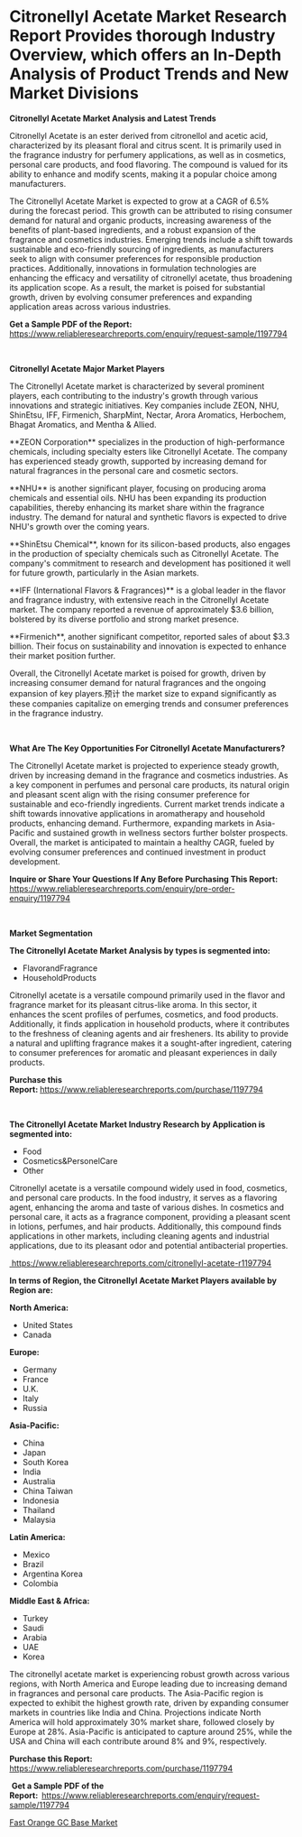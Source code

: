 <p><h1>Citronellyl Acetate Market Research Report Provides thorough Industry Overview, which offers an In-Depth Analysis of Product Trends and New Market Divisions</h1></p><p><strong>Citronellyl Acetate Market Analysis and Latest Trends</strong></p>
<p><p>Citronellyl Acetate is an ester derived from citronellol and acetic acid, characterized by its pleasant floral and citrus scent. It is primarily used in the fragrance industry for perfumery applications, as well as in cosmetics, personal care products, and food flavoring. The compound is valued for its ability to enhance and modify scents, making it a popular choice among manufacturers.</p><p>The Citronellyl Acetate Market is expected to grow at a CAGR of 6.5% during the forecast period. This growth can be attributed to rising consumer demand for natural and organic products, increasing awareness of the benefits of plant-based ingredients, and a robust expansion of the fragrance and cosmetics industries. Emerging trends include a shift towards sustainable and eco-friendly sourcing of ingredients, as manufacturers seek to align with consumer preferences for responsible production practices. Additionally, innovations in formulation technologies are enhancing the efficacy and versatility of citronellyl acetate, thus broadening its application scope. As a result, the market is poised for substantial growth, driven by evolving consumer preferences and expanding application areas across various industries.</p></p>
<p><strong>Get a Sample PDF of the Report:&nbsp;</strong> <a href="https://www.reliableresearchreports.com/enquiry/request-sample/1197794?utm_campaign=2954&utm_medium=2&utm_source=Github&utm_content=ia&utm_term=31032025&utm_id=citronellyl-acetate">https://www.reliableresearchreports.com/enquiry/request-sample/1197794</a></p>
<p>&nbsp;</p>
<p><strong>Citronellyl Acetate Major Market Players</strong></p>
<p><p>The Citronellyl Acetate market is characterized by several prominent players, each contributing to the industry's growth through various innovations and strategic initiatives. Key companies include ZEON, NHU, ShinEtsu, IFF, Firmenich, SharpMint, Nectar, Arora Aromatics, Herbochem, Bhagat Aromatics, and Mentha & Allied.</p><p>**ZEON Corporation** specializes in the production of high-performance chemicals, including specialty esters like Citronellyl Acetate. The company has experienced steady growth, supported by increasing demand for natural fragrances in the personal care and cosmetic sectors.</p><p>**NHU** is another significant player, focusing on producing aroma chemicals and essential oils. NHU has been expanding its production capabilities, thereby enhancing its market share within the fragrance industry. The demand for natural and synthetic flavors is expected to drive NHU's growth over the coming years.</p><p>**ShinEtsu Chemical**, known for its silicon-based products, also engages in the production of specialty chemicals such as Citronellyl Acetate. The company's commitment to research and development has positioned it well for future growth, particularly in the Asian markets.</p><p>**IFF (International Flavors & Fragrances)** is a global leader in the flavor and fragrance industry, with extensive reach in the Citronellyl Acetate market. The company reported a revenue of approximately $3.6 billion, bolstered by its diverse portfolio and strong market presence.</p><p>**Firmenich**, another significant competitor, reported sales of about $3.3 billion. Their focus on sustainability and innovation is expected to enhance their market position further.</p><p>Overall, the Citronellyl Acetate market is poised for growth, driven by increasing consumer demand for natural fragrances and the ongoing expansion of key players.预计 the market size to expand significantly as these companies capitalize on emerging trends and consumer preferences in the fragrance industry.</p></p>
<p>&nbsp;</p>
<p><strong>What Are The Key Opportunities For Citronellyl Acetate Manufacturers?</strong></p>
<p><p>The Citronellyl Acetate market is projected to experience steady growth, driven by increasing demand in the fragrance and cosmetics industries. As a key component in perfumes and personal care products, its natural origin and pleasant scent align with the rising consumer preference for sustainable and eco-friendly ingredients. Current market trends indicate a shift towards innovative applications in aromatherapy and household products, enhancing demand. Furthermore, expanding markets in Asia-Pacific and sustained growth in wellness sectors further bolster prospects. Overall, the market is anticipated to maintain a healthy CAGR, fueled by evolving consumer preferences and continued investment in product development.</p></p>
<p><strong>Inquire or Share Your Questions If Any Before Purchasing This Report:</strong> <a href="https://www.reliableresearchreports.com/enquiry/pre-order-enquiry/1197794?utm_campaign=2954&utm_medium=2&utm_source=Github&utm_content=ia&utm_term=31032025&utm_id=citronellyl-acetate">https://www.reliableresearchreports.com/enquiry/pre-order-enquiry/1197794</a></p>
<p>&nbsp;</p>
<p><strong>Market Segmentation</strong></p>
<p><strong>The Citronellyl Acetate Market Analysis by types is segmented into:</strong></p>
<p><ul><li>FlavorandFragrance</li><li>HouseholdProducts</li></ul></p>
<p><p>Citronellyl acetate is a versatile compound primarily used in the flavor and fragrance market for its pleasant citrus-like aroma. In this sector, it enhances the scent profiles of perfumes, cosmetics, and food products. Additionally, it finds application in household products, where it contributes to the freshness of cleaning agents and air fresheners. Its ability to provide a natural and uplifting fragrance makes it a sought-after ingredient, catering to consumer preferences for aromatic and pleasant experiences in daily products.</p></p>
<p><strong>Purchase this Report:&nbsp;</strong><a href="https://www.reliableresearchreports.com/purchase/1197794?utm_campaign=2954&utm_medium=2&utm_source=Github&utm_content=ia&utm_term=31032025&utm_id=citronellyl-acetate">https://www.reliableresearchreports.com/purchase/1197794</a></p>
<p>&nbsp;</p>
<p><strong>The Citronellyl Acetate Market Industry Research by Application is segmented into:</strong></p>
<p><ul><li>Food</li><li>Cosmetics&PersonelCare</li><li>Other</li></ul></p>
<p><p>Citronellyl acetate is a versatile compound widely used in food, cosmetics, and personal care products. In the food industry, it serves as a flavoring agent, enhancing the aroma and taste of various dishes. In cosmetics and personal care, it acts as a fragrance component, providing a pleasant scent in lotions, perfumes, and hair products. Additionally, this compound finds applications in other markets, including cleaning agents and industrial applications, due to its pleasant odor and potential antibacterial properties.</p></p>
<p><a href="https://www.reliableresearchreports.com/citronellyl-acetate-r1197794?utm_campaign=2954&utm_medium=2&utm_source=Github&utm_content=ia&utm_term=31032025&utm_id=citronellyl-acetate">&nbsp;https://www.reliableresearchreports.com/citronellyl-acetate-r1197794</a></p>
<p><strong>In terms of Region, the Citronellyl Acetate Market Players available by Region are:</strong></p>
<p>
    <p> <strong> North America: </strong>
        <ul>
            <li>United States</li>
            <li>Canada</li>
        </ul>
        </p> 
    <p> <strong> Europe: </strong>
        <ul>
            <li>Germany</li>
            <li>France</li>
            <li>U.K.</li>
            <li>Italy</li>
            <li>Russia</li>
        </ul>
        </p> 
    <p> <strong> Asia-Pacific: </strong>
        <ul>
            <li>China</li>
            <li>Japan</li>
            <li>South Korea</li>
            <li>India</li>
            <li>Australia</li>
            <li>China Taiwan</li>
            <li>Indonesia</li>
            <li>Thailand</li>
            <li>Malaysia</li>
        </ul>
        </p> 
    <p> <strong> Latin America: </strong>
        <ul>
            <li>Mexico</li>
            <li>Brazil</li>
            <li>Argentina Korea</li>
            <li>Colombia</li>
        </ul>
        </p> 
    <p> <strong> Middle East & Africa: </strong>
        <ul>
            <li>Turkey</li>
            <li>Saudi</li>
            <li>Arabia</li>
            <li>UAE</li>
            <li>Korea</li>
        </ul>
    </p>
    </p>
<p><p>The citronellyl acetate market is experiencing robust growth across various regions, with North America and Europe leading due to increasing demand in fragrances and personal care products. The Asia-Pacific region is expected to exhibit the highest growth rate, driven by expanding consumer markets in countries like India and China. Projections indicate North America will hold approximately 30% market share, followed closely by Europe at 28%. Asia-Pacific is anticipated to capture around 25%, while the USA and China will each contribute around 8% and 9%, respectively.</p></p>
<p><strong>Purchase this Report: </strong><a href="https://www.reliableresearchreports.com/purchase/1197794?utm_campaign=2954&utm_medium=2&utm_source=Github&utm_content=ia&utm_term=31032025&utm_id=citronellyl-acetate">https://www.reliableresearchreports.com/purchase/1197794</a></p>
<p>&nbsp;<strong>Get a Sample PDF of the Report:&nbsp;&nbsp;</strong><a href="https://www.reliableresearchreports.com/enquiry/request-sample/1197794?utm_campaign=2954&utm_medium=2&utm_source=Github&utm_content=ia&utm_term=31032025&utm_id=citronellyl-acetate">https://www.reliableresearchreports.com/enquiry/request-sample/1197794</a></p>
<p><strong></strong></p>
<p><p><a href="https://github.com/dailyspunj47/Market-Research-Report-List-1/blob/main/fast-orange-gc-base-market.md?utm_campaign=2954&utm_medium=2&utm_source=Github&utm_content=ia&utm_term=31032025&utm_id=citronellyl-acetate">Fast Orange GC Base Market</a></p></p>
